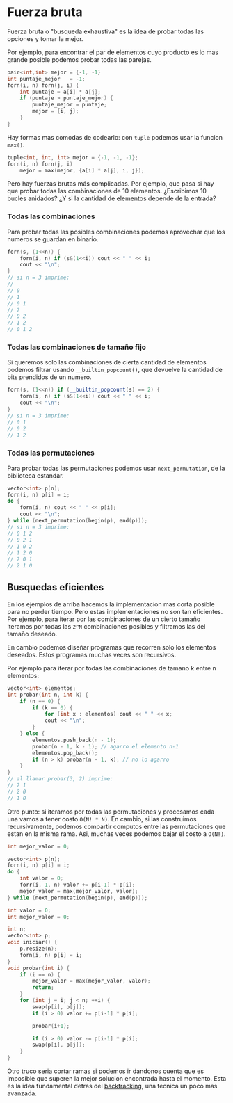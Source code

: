 
# Fuerza bruta

Fuerza bruta o "busqueda exhaustiva" es la idea de probar todas las opciones y
tomar la mejor.

Por ejemplo, para encontrar el par de elementos cuyo producto es lo mas grande
posible podemos probar todas las parejas.

```c++
pair<int,int> mejor = {-1, -1}
int puntaje_mejor   = -1;
forn(i, n) forn(j, i) {
	int puntaje = a[i] * a[j];
	if (puntaje > puntaje_mejor) {
		puntaje_mejor = puntaje;
		mejor = {i, j};
	}
}
```

Hay formas mas comodas de codearlo: con `tuple` podemos usar la funcion `max()`.

```c++
tuple<int, int, int> mejor = {-1, -1, -1};
forn(i, n) forn(j, i)
	mejor = max(mejor, {a[i] * a[j], i, j});
```

Pero hay fuerzas brutas más complicadas. Por ejemplo, que pasa si hay que probar
todas las combinaciones de 10 elementos. ¿Escribimos 10 bucles anidados? ¿Y si
la cantidad de elementos depende de la entrada?

### Todas las combinaciones

Para probar todas las posibles combinaciones podemos aprovechar que los numeros
se guardan en binario.

```c++
forn(s, (1<<n)) {
	forn(i, n) if (s&(1<<i)) cout << " " << i;
	cout << "\n";
}
// si n = 3 imprime:
//
// 0
// 1
// 0 1
// 2
// 0 2
// 1 2
// 0 1 2
```

### Todas las combinaciones de tamaño fijo

Si queremos solo las combinaciones de cierta cantidad de elementos podemos
filtrar usando `__builtin_popcount()`, que devuelve la cantidad de bits
prendidos de un numero.

```c++
forn(s, (1<<n)) if (__builtin_popcount(s) == 2) {
	forn(i, n) if (s&(1<<i)) cout << " " << i;
	cout << "\n";
}
// si n = 3 imprime:
// 0 1
// 0 2
// 1 2
```

### Todas las permutaciones

Para probar todas las permutaciones podemos usar `next_permutation`, de la
biblioteca estandar.

```c++
vector<int> p(n);
forn(i, n) p[i] = i;
do {
	forn(i, n) cout << " " << p[i];
	cout << "\n";
} while (next_permutation(begin(p), end(p)));
// si n = 3 imprime:
// 0 1 2
// 0 2 1
// 1 0 2
// 1 2 0
// 2 0 1
// 2 1 0
```

## Busquedas eficientes

En los ejemplos de arriba hacemos la implementacion mas corta posible para no
perder tiempo. Pero estas implementaciones no son tan eficientes. Por ejemplo,
para iterar por las combinaciones de un cierto tamaño iteramos por todas las
`2^N` combinaciones posibles y filtramos las del tamaño deseado.

En cambio podemos diseñar programas que recorren solo los elementos deseados.
Estos programas muchas veces son recursivos.

Por ejemplo para iterar por todas las combinaciones de tamano k entre n
elementos:

```c++
vector<int> elementos;
int probar(int n, int k) {
	if (n == 0) {
		if (k == 0) {
			for (int x : elementos) cout << " " << x;
			cout << "\n";
		}
	} else {
		elementos.push_back(n - 1);
		probar(n - 1, k - 1); // agarro el elemento n-1
		elementos.pop_back();
		if (n > k) probar(n - 1, k); // no lo agarro
	}
}
// al llamar probar(3, 2) imprime:
// 2 1
// 2 0
// 1 0
```

Otro punto: si iteramos por todas las permutaciones y procesamos cada una vamos
a tener costo `O(N! * N)`. En cambio, si las construimos recursivamente, podemos
compartir computos entre las permutaciones que estan en la misma rama. Asi,
muchas veces podemos bajar el costo a `O(N!)`.

```c++
int mejor_valor = 0;

vector<int> p(n);
forn(i, n) p[i] = i;
do {
	int valor = 0;
	forr(i, 1, n) valor += p[i-1] * p[i];
	mejor_valor = max(mejor_valor, valor);
} while (next_permutation(begin(p), end(p)));
```


```c++
int valor = 0;
int mejor_valor = 0;

int n;
vector<int> p;
void iniciar() {
	p.resize(n);
	forn(i, n) p[i] = i;
}
void probar(int i) {
	if (i == n) {
		mejor_valor = max(mejor_valor, valor);
		return;
	}
	for (int j = i; j < n; ++i) {
		swap(p[i], p[j]);
		if (i > 0) valor += p[i-1] * p[i];

		probar(i+1);

		if (i > 0) valor -= p[i-1] * p[i];
		swap(p[i], p[j]);
	}
}
```

Otro truco seria cortar ramas si podemos ir dandonos cuenta que es imposible que
superen la mejor solucion encontrada hasta el momento. Esta es la idea
fundamental detras del [backtracking]( backtracking ), una tecnica un poco mas
avanzada.
